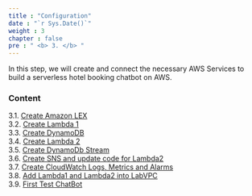 ```yaml
---
title : "Configuration"
date : "`r Sys.Date()`"
weight : 3
chapter : false
pre : " <b> 3. </b> "
---
```


In this step, we will create and connect the necessary AWS Services to build a serverless hotel booking chatbot on AWS.

### Content
3.1. [Create Amazon LEX](3.1-public-instance/) \
3.2. [Create Lambda 1](3.2-private-instance/) \
3.3. [Create DynamoDB](3.3-create-dynamodb/) \
3.4. [Create Lambda 2](3.4-create-lambda2/) \
3.5. [Create DynamoDb Stream](3.5-create-dynamodbstream/) \
3.6. [Create SNS and update code for Lambda2](3.6-create-sns/) \
3.7. [Create CloudWatch Logs, Metrics and Alarms](3.7-create-cloudwatch/) \
3.8. [Add Lambda1 and Lambda2 into LabVPC](3.8-add-lambda-tovpc/) \
3.9. [First Test ChatBot](3.9-first-test/) 

